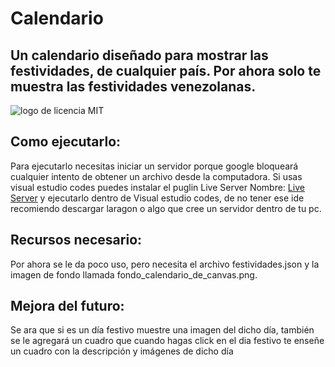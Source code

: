 # Calendario
Un calendario diseñado para mostrar las festividades, de cualquier país. Por ahora solo te muestra las festividades venezolanas.
-----------------
![logo de licencia MIT](https://user-images.githubusercontent.com/66857879/186940932-591760e2-d06c-49e5-b822-08e6ecef3462.png)
## Como ejecutarlo:
Para ejecutarlo necesitas iniciar un servidor porque google bloqueará cualquier intento de obtener un archivo desde la computadora. Si usas visual estudio codes puedes instalar el puglin Live Server Nombre: [Live Server](https://marketplace.visualstudio.com/items?itemName=ritwickdey.LiveServer) y ejecutarlo dentro de Visual estudio codes, de no tener ese ide recomiendo descargar laragon o algo que cree un servidor dentro de tu pc.

## Recursos necesario:
Por ahora se le da poco uso, pero necesita el archivo festividades.json y la imagen de fondo llamada fondo_calendario_de_canvas.png.

## Mejora del futuro:
Se ara que si es un día festivo muestre una imagen del dicho día, también se le agregará un cuadro que cuando hagas click en el dia festivo te enseñe un cuadro con la descripción y imágenes de dicho día

